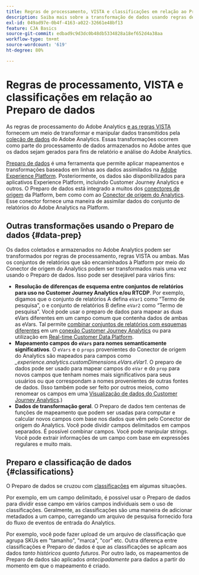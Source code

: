 ```yaml
---
title: Regras de processamento, VISTA e classificações em relação ao Preparo de dados do Conector de origem do Analytics
description: Saiba mais sobre a transformação de dados usando regras de processamento e VISTA em relação ao uso do Preparo de dados
exl-id: 049ad97e-0b4f-4163-a022-32661e48bf13
feature: CJA Basics
source-git-commit: edbad9c9d3dc0b48db5334828a18ef652d4a38aa
workflow-type: tm+mt
source-wordcount: '619'
ht-degree: 80%

---
```


# Regras de processamento, VISTA e classificações em relação ao Preparo de dados

As regras de processamento do Adobe Analytics [e as regras VISTA](https://experienceleague.adobe.com/docs/analytics/admin/admin-tools/processing-rules/processing-rules-configuration/processing-rule-order.html?lang=pt-BR) fornecem um meio de transformar e manipular dados transmitidos pela [coleção de dados](https://experienceleague.adobe.com/docs/analytics/analyze/reports-analytics/reporting-interface/overview-data-collection.html?lang=pt-BR) do Adobe Analytics. Essas transformações ocorrem como parte do processamento de dados armazenados no Adobe antes que os dados sejam gerados para fins de relatório e análise do Adobe Analytics.

[Preparo de dados](https://experienceleague.adobe.com/docs/experience-platform/data-prep/home.html?lang=pt-BR) é uma ferramenta que permite aplicar mapeamentos e transformações baseados em linhas aos dados assimilados na [Adobe Experience Platform](https://experienceleague.adobe.com/docs/experience-platform.html?lang=pt-BR). Posteriormente, os dados são disponibilizados para aplicativos Experience Platform, incluindo Customer Journey Analytics e outros. O Preparo de dados está integrado a muitos dos [conectores de origem](https://experienceleague.adobe.com/docs/experience-platform/sources/home.html?lang=pt-BR) da Platform, bem como com ao [Conector de origem do Analytics](https://experienceleague.adobe.com/docs/experience-platform/sources/ui-tutorials/create/adobe-applications/analytics.html?lang=pt-BR). Esse conector fornece uma maneira de assimilar dados do conjunto de relatórios do Adobe Analytics na Platform.

## Outras transformações usando o Preparo de dados {#data-prep}

Os dados coletados e armazenados no Adobe Analytics podem ser transformados por regras de processamento, regras VISTA ou ambas. Mas os conjuntos de relatórios que são encaminhados à Platform por meio do Conector de origem do Analytics podem ser transformados mais uma vez usando o Preparo de dados. Isso pode ser desejável para vários fins:

* **Resolução de diferenças de esquema entre conjuntos de relatórios para uso no Customer Journey Analytics e/ou RTCDP**. Por exemplo, digamos que o conjunto de relatórios A defina `eVar1` como “Termo de pesquisa”, o e conjunto de relatórios B define `eVar2` como “Termo de pesquisa”. Você pode usar o preparo de dados para mapear as duas eVars diferentes em um campo comum que contenha dados de ambas as eVars. Tal permite [combinar conjuntos de relatórios com esquemas diferentes](https://experienceleague.adobe.com/docs/analytics-platform/using/cja-usecases/combine-report-suites.html?lang=pt-BR) em um [conexão Customer Journey Analytics](/help/connections/overview.md) ou para utilização em [Real-time Customer Data Platform](https://experienceleague.adobe.com/docs/platform-learn/tutorials/application-services/rtcdp/understanding-the-real-time-customer-data-platform.html?lang=pt-BR).
* **Mapeamento campos do `eVars` para nomes semanticamente significativos**. O `eVars` e o `props` provenientes do Conector de origem do Analytics são mapeados para campos como _\_experience.analytics.customDimensions.eVars.eVar1_. O preparo de dados pode ser usado para mapear campos do `eVar` e do `prop` para novos campos que tenham nomes mais significativos para seus usuários ou que correspondam a nomes provenientes de outras fontes de dados. (Isso também pode ser feito por outros meios, como renomear os campos em uma [Visualização de dados do Customer Journey Analytics](/help/data-views/create-dataview.md).)
* **Dados de transformação geral**. O Preparo de dados tem centenas de funções de mapeamento que podem ser usadas para computar e calcular novos campos com base nos dados que vêm pelo Conector de origem do Analytics. Você pode dividir campos delimitados em campos separados. É possível combinar campos. Você pode manipular strings. Você pode extrair informações de um campo com base em expressões regulares e muito mais.

## Preparo e classificação de dados {#classifications}

O Preparo de dados se cruzou com [classificações](https://experienceleague.adobe.com/docs/analytics/components/classifications/c-classifications.html?lang=pt-BR) em algumas situações.

Por exemplo, em um campo delimitado, é possível usar o Preparo de dados para dividir esse campo em vários campos individuais sem o uso de classificações. Geralmente, as classificações são uma maneira de adicionar metadados a um campo, carregando um arquivo de pesquisa fornecido fora do fluxo de eventos de entrada do Analytics.

Por exemplo, você pode fazer upload de um arquivo de classificação que agrupa SKUs em &quot;tamanho&quot;, &quot;marca&quot;, &quot;cor&quot; etc. Outra diferença entre classificações e Preparo de dados é que as classificações se aplicam aos dados _tanto históricos quanto futuros_. Por outro lado, os mapeamentos de Preparo de dados são aplicados _antecipadamente_ para dados a partir do momento em que o mapeamento é criado.
